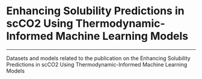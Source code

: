 # Enhancing Solubility Predictions in scCO2 Using Thermodynamic-Informed Machine Learning Models
***
Datasets and models related to the publication on the Enhancing Solubility Predictions in scCO2 Using Thermodynamic-Informed Machine Learning Models
